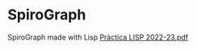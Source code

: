 # SpiroGraph
SpiroGraph made with Lisp
[Pràctica LISP 2022-23.pdf](https://github.com/venturamario/SpiroGraph/files/11346279/Practica.LISP.2022-23.pdf)
